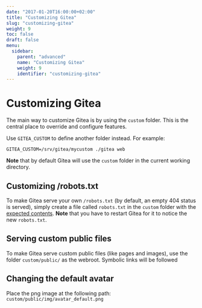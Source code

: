 ```yaml
---
date: "2017-01-20T16:00:00+02:00"
title: "Customizing Gitea"
slug: "customizing-gitea"
weight: 9
toc: false
draft: false
menu:
  sidebar:
    parent: "advanced"
    name: "Customizing Gitea"
    weight: 9
    identifier: "customizing-gitea"
---
```


# Customizing Gitea

The main way to customize Gitea is by using the `custom` folder. This is the central place to override and configure features.

Use `GITEA_CUSTOM` to define another folder instead. For example:

```
GITEA_CUSTOM=/srv/gitea/mycustom ./gitea web
```

**Note** that by default Gitea will use the `custom` folder in the current working directory.

## Customizing /robots.txt

To make Gitea serve your own `/robots.txt` (by default, an empty 404 status is served), simply create a file called `robots.txt` in the `custom` folder with the [expected contents](http://www.robotstxt.org/). **Note** that you have to restart Gitea for it to notice the new `robots.txt`.

## Serving custom public files

To make Gitea serve custom public files (like pages and images), use the folder `custom/public/` as the webroot. Symbolic links will be followed

## Changing the default avatar

Place the png image at the following path: `custom/public/img/avatar_default.png`
